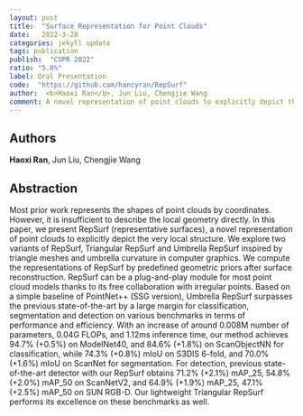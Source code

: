 ```yaml
---
layout: post
title:  "Surface Representation for Point Clouds"
date:   2022-3-28
categories: jekyll update
tags: publication
publish:  "CVPR 2022"
ratio: "5.0%"
label: Oral Presentation
code:  "https://github.com/hancyran/RepSurf"
author:  <b>Haoxi Ran</b>, Jun Liu, Chengjie Wang
comment: A novel representation of point clouds to explicitly depict the very local structure, including Triangular RepSurf and Umbrella RepSurf inspired by triangle meshes and umbrella curvature in computer graphics.
---
```


## Authors
**Haoxi Ran**, Jun Liu, Chengjie Wang

## Abstraction
Most prior work represents the shapes of point clouds by coordinates. However, it is insufficient to describe the local geometry directly. 
In this paper, we present RepSurf (representative surfaces), a novel representation of point clouds to explicitly depict the very local structure.
We explore two variants of RepSurf, Triangular RepSurf and Umbrella RepSurf inspired by triangle meshes and umbrella curvature in computer graphics. 
We compute the representations of RepSurf by predefined geometric priors after surface reconstruction. 
RepSurf can be a plug-and-play module for most point cloud models thanks to its free collaboration with irregular points. 
Based on a simple baseline of PointNet++ (SSG version), Umbrella RepSurf surpasses the previous state-of-the-art by a large margin for classification, segmentation and detection on various benchmarks in terms of performance and efficiency. 
With an increase of around 0.008M number of parameters, 0.04G FLOPs, and 1.12ms inference time, our method achieves 94.7% (+0.5%) on ModelNet40, and 84.6% (+1.8%) on ScanObjectNN for classification, while 74.3% (+0.8%) mIoU on S3DIS 6-fold, and 70.0% (+1.6%) mIoU on ScanNet for segmentation. 
For detection, previous state-of-the-art detector with our RepSurf obtains 71.2% (+2.1%) mAP_25, 54.8% (+2.0%) mAP_50 on ScanNetV2, and 64.9% (+1.9%) mAP_25, 47.1% (+2.5%) mAP_50 on SUN RGB-D. 
Our lightweight Triangular RepSurf performs its excellence on these benchmarks as well.